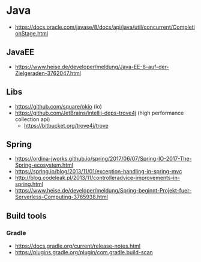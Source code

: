 # Java

* https://docs.oracle.com/javase/8/docs/api/java/util/concurrent/CompletionStage.html

## JavaEE

* https://www.heise.de/developer/meldung/Java-EE-8-auf-der-Zielgeraden-3762047.html

## Libs

* https://github.com/square/okio (io)
* https://github.com/JetBrains/intellij-deps-trove4j (high performance collection api)
  + https://bitbucket.org/trove4j/trove

## Spring

* https://ordina-jworks.github.io/spring/2017/06/07/Spring-IO-2017-The-Spring-ecosystem.html
* https://spring.io/blog/2013/11/01/exception-handling-in-spring-mvc
* http://blog.codeleak.pl/2013/11/controlleradvice-improvements-in-spring.html
* https://www.heise.de/developer/meldung/Spring-beginnt-Projekt-fuer-Serverless-Computing-3765938.html

## Build tools

### Gradle

* https://docs.gradle.org/current/release-notes.html
* https://plugins.gradle.org/plugin/com.gradle.build-scan
